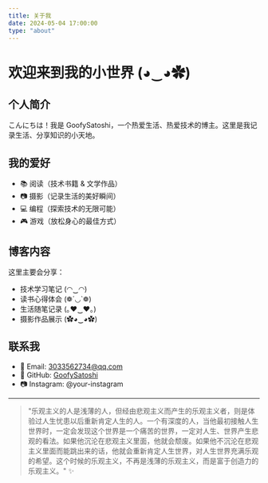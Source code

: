 ```yaml
---
title: 关于我
date: 2024-05-04 17:00:00
type: "about"
---
```


# 欢迎来到我的小世界 (◕‿◕✿)

## 个人简介

こんにちは！我是 GoofySatoshi，一个热爱生活、热爱技术的博主。这里是我记录生活、分享知识的小天地。

## 我的爱好

- 📚 阅读（技术书籍 & 文学作品）
- 📷 摄影（记录生活的美好瞬间）
- 💻 编程（探索技术的无限可能）
- 🎮 游戏（放松身心的最佳方式）

## 博客内容

这里主要会分享：

- 技术学习笔记 (◠‿◠)
- 读书心得体会 (❁´◡`❁)
- 生活随笔记录 (｡♥‿♥｡)
- 摄影作品展示 (✿◕‿◕✿)

## 联系我

- 📧 Email: 3033562734@qq.com
- 💬 GitHub: [GoofySatoshi](https://github.com/GoofySatoshi)
- 📷 Instagram: @your-instagram

---

> "乐观主义的人是浅薄的人，但经由悲观主义而产生的乐观主义者，则是体验过人生忧患以后重新肯定人生的人。一个有深度的人，当他最初接触人生世界时，一定会发现这个世界是一个痛苦的世界，一定对人生、世界产生悲观的看法。如果他沉沦在悲观主义里面，他就会颓废。如果他不沉沦在悲观主义里面而能跳出来的话，他就会重新肯定人生世界，对人生世界充满乐观的希望。这个时候的乐观主义，不再是浅薄的乐观主义，而是富于创造力的乐观主义。" ✨
